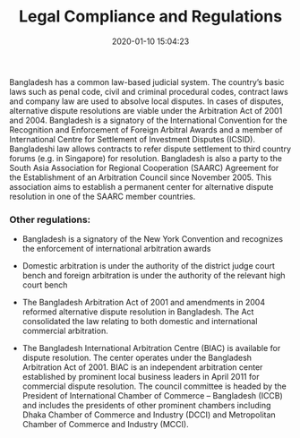 ﻿---
title:  "Legal Compliance and Regulations"
date:   2020-01-10 15:04:23
categories: [Business]
tags: [Business]
image: https://page.hassan.com.bd/assets/img/6.jpg
---

Bangladesh has a common law-based judicial system. The country’s basic laws such as
penal code, civil and criminal procedural codes, contract laws and company law are used
to absolve local disputes. In cases of disputes, alternative dispute resolutions are viable
under the Arbitration Act of 2001 and 2004. Bangladesh is a signatory of the International
Convention for the Recognition and Enforcement of Foreign Arbitral Awards and a
member of International Centre for Settlement of Investment Disputes (ICSID).
Bangladeshi law allows contracts to refer dispute settlement to third country forums (e.g.
in Singapore) for resolution. Bangladesh is also a party to the South Asia Association for
Regional Cooperation (SAARC) Agreement for the Establishment of an Arbitration Council since November 2005. This association aims to establish a permanent center for
alternative dispute resolution in one of the SAARC member countries.

### Other regulations:

- Bangladesh is a signatory of the New York Convention and recognizes the
enforcement of international arbitration awards

- Domestic arbitration is under the authority of the district judge court bench and
foreign arbitration is under the authority of the relevant high court bench

- The Bangladesh Arbitration Act of 2001 and amendments in 2004 reformed
alternative dispute resolution in Bangladesh. The Act consolidated the law relating to
both domestic and international commercial arbitration.

- The Bangladesh International Arbitration Centre (BIAC) is available for dispute
resolution. The center operates under the Bangladesh Arbitration Act of 2001. BIAC
is an independent arbitration center established by prominent local business leaders
in April 2011 for commercial dispute resolution. The council committee is headed by
the President of International Chamber of Commerce – Bangladesh (ICCB) and
includes the presidents of other prominent chambers including Dhaka Chamber of
Commerce and Industry (DCCI) and Metropolitan Chamber of Commerce and Industry (MCCI).
